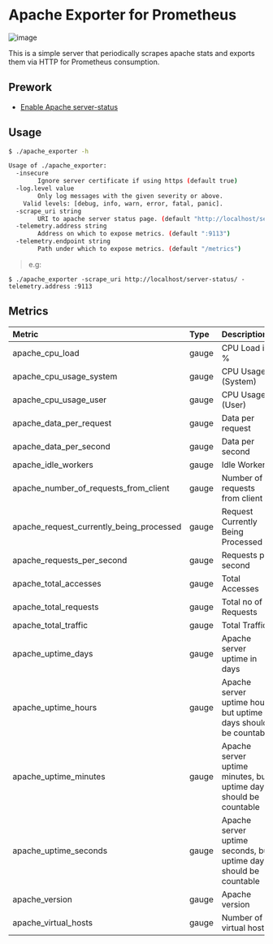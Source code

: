 # Apache Exporter for Prometheus

![image](https://user-images.githubusercontent.com/7112075/30365549-acc919e0-989a-11e7-9c31-b9b7e9a5b036.png)

This is a simple server that periodically scrapes apache stats and exports them via HTTP for Prometheus
consumption.

## Prework

- [Enable Apache server-status](https://unix.stackexchange.com/questions/153915/enable-server-status-on-my-web-server)


## Usage

```bash
$ ./apache_exporter -h

Usage of ./apache_exporter:
  -insecure
    	Ignore server certificate if using https (default true)
  -log.level value
    	Only log messages with the given severity or above.
	Valid levels: [debug, info, warn, error, fatal, panic].
  -scrape_uri string
    	URI to apache server status page. (default "http://localhost/server-status")
  -telemetry.address string
    	Address on which to expose metrics. (default ":9113")
  -telemetry.endpoint string
    	Path under which to expose metrics. (default "/metrics")
```

> e.g:
```
$ ./apache_exporter -scrape_uri http://localhost/server-status/ -telemetry.address :9113
```

## Metrics 

| Metric	        | Type  | Descriptions  |
|:------------------|:------|:--------------|
| apache_cpu_load | gauge | CPU Load in % |
| apache_cpu_usage_system | gauge | CPU Usage (System) |
| apache_cpu_usage_user | gauge | CPU Usage (User) |
| apache_data_per_request | gauge | Data per request |
| apache_data_per_second | gauge | Data per second |
| apache_idle_workers | gauge | Idle Workers |
| apache_number_of_requests_from_client | gauge | Number of requests from client |
| apache_request_currently_being_processed | gauge | Request Currently Being Processed |
| apache_requests_per_second | gauge | Requests per second |
| apache_total_accesses | gauge | Total Accesses |
| apache_total_requests | gauge | Total no of Requests |
| apache_total_traffic | gauge | Total Traffic |
| apache_uptime_days | gauge | Apache server uptime in days |
| apache_uptime_hours | gauge | Apache server uptime hour, but uptime days should be countable |
| apache_uptime_minutes | gauge | Apache server uptime minutes, but uptime days should be countable |
| apache_uptime_seconds | gauge | Apache server uptime seconds, but uptime days should be countable |
| apache_version | gauge | Apache version |
| apache_virtual_hosts | gauge | Number of virtual hosts |

